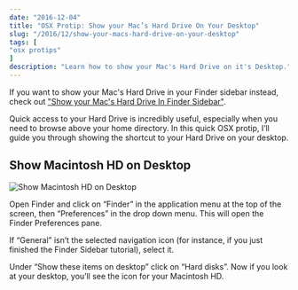 ```yaml
---
date: "2016-12-04"
title: "OSX Protip: Show your Mac’s Hard Drive On Your Desktop"
slug: "/2016/12/show-your-macs-hard-drive-on-your-desktop"
tags: [
"osx protips"
]
description: "Learn how to show your Mac's Hard Drive on it's Desktop."
---
```


If you want to show your Mac's Hard Drive in your Finder sidebar instead, check out ["Show your Mac's Hard Drive In Finder Sidebar"](/2014/01/show-your-macs-hard-drive-in-finder-sidebar).

Quick access to your Hard Drive is incredibly useful, especially when you need to browse above your home directory. In this quick OSX protip, I’ll guide you through showing the shortcut to your Hard Drive on your desktop.

## Show Macintosh HD on Desktop

![Show Macintosh HD on Desktop](/img/finder-show-mac-hd.gif)

Open Finder and click on “Finder” in the application menu at the top of the screen, then “Preferences” in the drop down menu. This will open the Finder Preferences pane.

If “General” isn’t the selected navigation icon (for instance, if you just finished the Finder Sidebar tutorial), select it.

Under “Show these items on desktop” click on “Hard disks”. Now if you look at your desktop, you’ll see the icon for your Macintosh HD.
